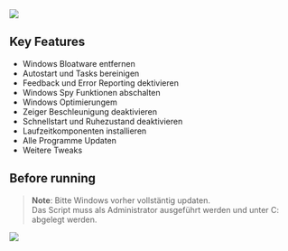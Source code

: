<img src="https://github.com/Marvin700/Windows_Optimisation_Pack/blob/main/_Files/Titelbild.png"> 

## Key Features
* Windows Bloatware entfernen
* Autostart und Tasks bereinigen
* Feedback und Error Reporting dektivieren
* Windows Spy Funktionen abschalten 
* Windows Optimierungem
* Zeiger Beschleunigung deaktivieren
* Schnellstart und Ruhezustand deaktivieren
* Laufzeitkomponenten installieren
* Alle Programme Updaten
* Weitere Tweaks

## Before running
> **Note**: Bitte Windows vorher vollstäntig updaten. <BR>
  Das Script muss als Administrator ausgeführt werden und unter C: abgelegt werden.



<a href="https://github.com/Marvin700/Windows_Optimisation_Pack/releases/latest"><img src="https://github.com/Marvin700/Windows_Optimisation_Pack/blob/main/_Files/DownloadButton.png"></a>
